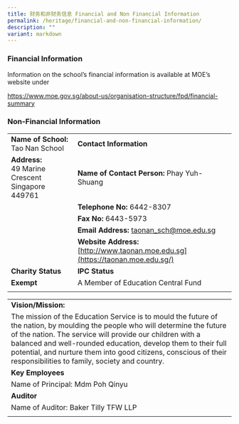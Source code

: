 ```yaml
---
title: 财务和非财务信息 Financial and Non Financial Information
permalink: /heritage/financial-and-non-financial-information/
description: ""
variant: markdown
---
```

### Financial Information 
Information on the school’s financial information is available at MOE’s website under

[https://www.moe.gov.sg/about-us/organisation-structure/fpd/financial-summary ](https://www.moe.gov.sg/about-us/organisation-structure/fpd/financial-summary )

### Non-Financial Information

|  |  |
|---|---|
| **Name of School:** Tao Nan School | **Contact Information** |
| **Address:**<br>49 Marine Crescent Singapore 449761 | **Name of Contact Person:** Phay Yuh-Shuang |
|  | **Telephone No:** 6442-8307 |
|  | **Fax No:** 6443-5973 |
|  | **Email Address:** [taonan\_sch@moe.edu.sg](mailto:taonan_sch@moe.edu.sg) |
|  | **Website Address:** [http://www.taonan.moe.edu.sg](https://taonan.moe.edu.sg/) |
| **Charity Status** | **IPC Status** |
| **Exempt** | A Member of Education Central Fund |
| | |

| | 
|---|
| **Vision/Mission:** | 
| The mission of the Education Service is to mould the future of the nation, by moulding the people who will determine the future of the nation. The service will provide our children with a balanced and well-rounded education, develop them to their full potential, and nurture them into good citizens, conscious of their responsibilities to family, society and country. | 
| **Key Employees** |  
| Name of Principal: Mdm Poh Qinyu |  
| **Auditor** |  
| Name of Auditor: Baker Tilly TFW LLP |  
| |